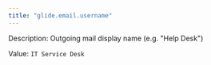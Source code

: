 ```yaml
---
title: "glide.email.username"
---
```


Description: Outgoing mail display name (e.g. "Help Desk")

Value: `IT Service Desk`